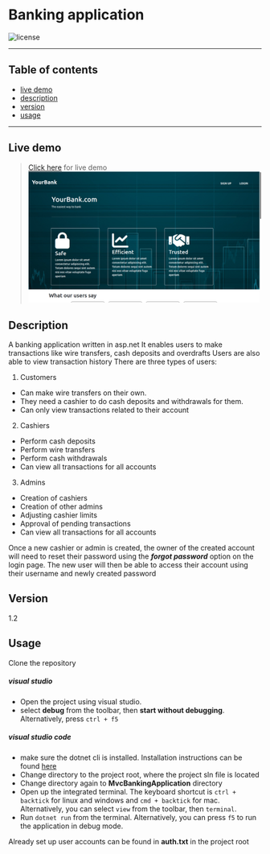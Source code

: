 # Banking application
![license](https://img.shields.io/github/license/joshua530/asp-banking-application?style=plastic&color=green)
***
## Table of contents
- [live demo](#live-demo)
- [description](#description)
- [version](#version)
- [usage](#usage)
***


## Live demo
> [Click here](https://) for live demo
> ![application screenshot](screenshot.png)

## Description
A banking application written in asp.net
It enables users to make transactions like wire transfers, cash deposits and overdrafts
Users are also able to view transaction history
There are three types of users:
1. Customers
- Can make wire transfers on their own.
- They need a cashier to do cash deposits and withdrawals for them.
- Can only view transactions related to their account

2. Cashiers
- Perform cash deposits
- Perform wire transfers
- Perform cash withdrawals
- Can view all transactions for all accounts

3. Admins
- Creation of cashiers
- Creation of other admins
- Adjusting cashier limits
- Approval of pending transactions
- Can view all transactions for all accounts

Once a new cashier or admin is created, the owner of the created account will
need to reset their password using the **_forgot password_** option on the login page.
The new user will then be able to access their account using their username and newly created password

## Version
1.2

## Usage
Clone the repository
##### visual studio
- Open the project using visual studio.
- select **debug** from the toolbar, then **start without debugging**. Alternatively, press `ctrl + f5`

##### visual studio code
- make sure the dotnet cli is installed. Installation instructions can be found [here](https://docs.microsoft.com/en-us/dotnet/core/install/)
- Change directory to the project root, where the project sln file is located
- Change directory again to **MvcBankingApplication** directory
- Open up the integrated terminal. The keyboard shortcut is `ctrl + backtick` for linux and windows and `cmd + backtick` for mac. Alternatively, you can select `view` from the toolbar, then `terminal`.
- Run `dotnet run` from the terminal. Alternatively, you can press `f5` to run the application in debug mode.

Already set up user accounts can be found in **auth.txt** in the project root

